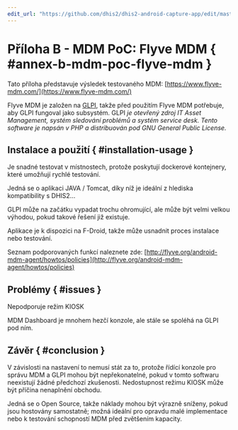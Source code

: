 ```yaml
---
edit_url: "https://github.com/dhis2/dhis2-android-capture-app/edit/master/docs/src/commonmark/en/content/mdm/A-b-flyve.md" 
---
```

# Příloha B - MDM PoC: Flyve MDM  { #annex-b-mdm-poc-flyve-mdm } 

Tato příloha představuje výsledek testovaného MDM: [https://www.flyve-mdm.com/](https://www.flyve-mdm.com/)

Flyve MDM je založen na [GLPI](https://glpi-project.org/), takže před použitím Flyve MDM potřebuje, aby GLPI fungoval jako subsystém. GLPI _je otevřený zdroj IT Asset Management, systém sledování problémů a systém service desk. Tento software je napsán v PHP a distribuován pod GNU General Public License._


## Instalace a použití { #installation-usage } 

Je snadné testovat v místnostech, protože poskytují dockerové kontejnery, které umožňují rychlé testování.

Jedná se o aplikaci JAVA / Tomcat, díky níž je ideální z hlediska kompatibility s DHIS2...

GLPI může na začátku vypadat trochu ohromující, ale může být velmi velkou výhodou, pokud takové řešení již existuje.

Aplikace je k dispozici na F-Droid, takže může usnadnit proces instalace nebo testování.

Seznam podporovaných funkcí naleznete zde: [http://flyve.org/android-mdm-agent/howtos/policies](http://flyve.org/android-mdm-agent/howtos/policies)


## Problémy { #issues } 

Nepodporuje režim KIOSK

MDM Dashboard je mnohem hezčí konzole, ale stále se spoléhá na GLPI pod ním.


## Závěr { #conclusion } 

V závislosti na nastavení to nemusí stát za to, protože řídící konzole pro správu MDM a GLPI mohou být nepřekonatelné, pokud v tomto softwaru neexistují žádné předchozí zkušenosti. Nedostupnost režimu KIOSK může být příčina nenaplnění obchodu.

Jedná se o Open Source, takže náklady mohou být výrazně sníženy, pokud jsou hostovány samostatně; možná ideální pro opravdu malé implementace nebo k testování schopností MDM před zvětšením kapacity.


